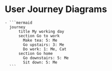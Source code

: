 # User Journey Diagrams
	- ```mermaid
	  journey
	      title My working day
	      section Go to work
	        Make tea: 5: Me
	        Go upstairs: 3: Me
	        Do work: 1: Me, Cat
	      section Go home
	        Go downstairs: 5: Me
	        Sit down: 5: Me
	  ```
